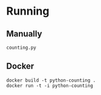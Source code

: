 # Running
## Manually
```
counting.py
```
## Docker
```
docker build -t python-counting .
docker run -t -i python-counting
```
